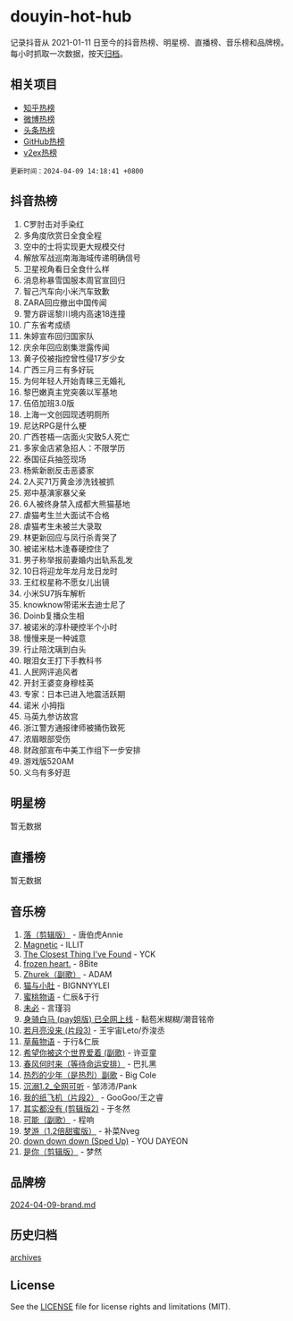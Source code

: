 # douyin-hot-hub

记录抖音从 2021-01-11 日至今的抖音热榜、明星榜、直播榜、音乐榜和品牌榜。每小时抓取一次数据，按天[归档](archives)。

## 相关项目

- [知乎热榜](https://github.com/lonnyzhang423/zhihu-hot-hub)
- [微博热榜](https://github.com/lonnyzhang423/weibo-hot-hub)
- [头条热榜](https://github.com/lonnyzhang423/toutiao-hot-hub)
- [GitHub热榜](https://github.com/lonnyzhang423/github-hot-hub)
- [v2ex热榜](https://github.com/lonnyzhang423/v2ex-hot-hub)


`更新时间：2024-04-09 14:18:41 +0800`

## 抖音热榜

1. C罗肘击对手染红
1. 多角度欣赏日全食全程
1. 空中的士将实现更大规模交付
1. 解放军战巡南海海域传递明确信号
1. 卫星视角看日全食什么样
1. 消息称暴雪国服本周官宣回归
1. 智己汽车向小米汽车致歉
1. ZARA回应撤出中国传闻
1. 警方辟谣黎川境内高速18连撞
1. 广东省考成绩
1. 朱婷宣布回归国家队
1. 庆余年回应剧集泄露传闻
1. 黄子佼被指控曾性侵17岁少女
1. 广西三月三有多好玩
1. 为何年轻人开始青睐三无婚礼
1. 黎巴嫩真主党突袭以军基地
1. 伍佰加班3.0版
1. 上海一文创园现透明厕所
1. 尼达RPG是什么梗
1. 广西苍梧一店面火灾致5人死亡
1. 多家金店紧急招人：不限学历
1. 泰国征兵抽签现场
1. 杨紫新剧反击恶婆家
1. 2人买71万黄金涉洗钱被抓
1. 郑中基演家暴父亲
1. 6人被终身禁入成都大熊猫基地
1. 虐猫考生兰大面试不合格
1. 虐猫考生未被兰大录取
1. 林更新回应与凤行杀青哭了
1. 被诺米枯木逢春硬控住了
1. 男子称举报前妻婚内出轨系乱发
1. 10日将迎龙年龙月龙日龙时
1. 王红权星称不愿女儿出镜
1. 小米SU7拆车解析
1. knowknow带诺米去迪士尼了
1. Doinb复播众生相
1. 被诺米的淳朴硬控半个小时
1. 慢慢来是一种诚意
1. 行止陪沈璃到白头
1. 眼泪女王打下手教科书
1. 人民网评追风者
1. 开封王婆变身穆桂英
1. 专家：日本已进入地震活跃期
1. 诺米 小拇指
1. 马英九参访故宫
1. 浙江警方通报律师被捅伤致死
1. 浓眉眼部受伤
1. 财政部宣布中美工作组下一步安排
1. 游戏版520AM
1. 义乌有多好逛

## 明星榜

暂无数据

## 直播榜

暂无数据

## 音乐榜

1. [落（剪辑版）](https://sf5-hl-cdn-tos.douyinstatic.com/obj/tos-cn-ve-2774/o0h6HvN1BBbli9LtU3i5fQIleBQMF5Cg4TZmmC) - 唐伯虎Annie
1. [Magnetic](https://sf3-cdn-tos.douyinstatic.com/obj/tos-cn-ve-2774/oAQCYdBNZfLACGDmVFAsfAtpy32tqErgQ3XgBN) - ILLIT
1. [The Closest Thing I've Found](https://sf5-hl-cdn-tos.douyinstatic.com/obj/tos-cn-ve-2774/514ab5d9146f4d2ca454b7adff8e5e4d) - YCK
1. [frozen heart.](https://sf5-hl-cdn-tos.douyinstatic.com/obj/tos-cn-ve-2774/oIIWJfyjIACZA9zQMtnJ6hQQhFC4vhCupoRBsO) - 8Bite
1. [Zhurek（副歌）](https://sf5-hl-cdn-tos.douyinstatic.com/obj/tos-cn-ve-2774/ooQm8FBZQDlf0btEYgVpCcSCQfrdJGBEKZYBGS) - ADAM
1. [猫与小肚](https://sf5-hl-cdn-tos.douyinstatic.com/obj/tos-cn-ve-2774/osZeoClMECgK8DYl6VebABgbchEtPYQjZEnRtd) - BIGNNYYLEI
1. [蜜桃物语](https://sf5-hl-cdn-tos.douyinstatic.com/obj/tos-cn-ve-2774/oIhOSCZtIACtYU4XQkngiW9kCBfVD1Fz9IYeqL) - 仁辰&于行
1. [未必](https://sf5-hl-cdn-tos.douyinstatic.com/obj/tos-cn-ve-2774/ogntQMFnKQDZUgTCYuJgfLEtleYZZFxBQqhhFB) - 言瑾羽
1. [身骑白马 (pay姐版) 已全网上线](https://sf5-hl-cdn-tos.douyinstatic.com/obj/tos-cn-ve-2774/oQLO5ZgLsFkaDhdIIveF2zUCgfweY0gWaH4AQG) - 黏苞米糊糊/潮音铭帝
1. [若月亮没来 (片段3)](https://sf6-cdn-tos.douyinstatic.com/obj/tos-cn-ve-2774/okfyEUsGW1B1ovJi5JiN9IjvAT2lMwA054GoEB) - 王宇宙Leto/乔浚丞
1. [草莓物语](https://sf5-hl-cdn-tos.douyinstatic.com/obj/tos-cn-ve-2774/okynhJ7jEAIIZBfsLgYMEI8QC3WbQNN66RKzhT) - 于行&仁辰
1. [希望你被这个世界爱着 (副歌)](https://sf5-hl-cdn-tos.douyinstatic.com/obj/tos-cn-ve-2774/oUHCmWQfZlE3QQBKBeD8rCFLpJzPgCpImhsxMt) - 许亚童
1. [春风何时来（等待命运安排）](https://sf3-cdn-tos.douyinstatic.com/obj/tos-cn-ve-2774/oICBNbD3gelMfB4WgiD1KI2jQtXZE2FgHLwtsl) - 巴扎黑
1. [热烈的少年（是热烈）副歌](https://sf5-hl-cdn-tos.douyinstatic.com/obj/tos-cn-ve-2774/owVNI0CLDAUMtSz6TEYvfFBFL4UDFFhLfgK8fa) - Big Cole
1. [沉溺1.2_全网可听](https://sf5-hl-cdn-tos.douyinstatic.com/obj/tos-cn-ve-2774/ok2QoiBqsWAX9McZmWiI9gAB0EzwD4Xj6yfmtH) - 邹沛沛/Pank
1. [我的纸飞机（片段2）](https://sf5-hl-cdn-tos.douyinstatic.com/obj/tos-cn-ve-2774/oM2ZrKcg2CD5AeRB2gkeXOFB1IxAGJdZPazYHf) - GooGoo/王之睿
1. [其实都没有 (剪辑版2)](https://sf3-cdn-tos.douyinstatic.com/obj/tos-cn-ve-2774/oEBNQenHZtBhxYjGgUDQk0BCHTigQafgFlbQ7k) - 于冬然
1. [可能（副歌）](https://sf3-cdn-tos.douyinstatic.com/obj/tos-cn-ve-2774/cde1731888894259b333569393c2fb51) - 程响
1. [梦游（1.2倍甜蜜版）](https://sf5-hl-cdn-tos.douyinstatic.com/obj/tos-cn-ve-2774/o4gyAUm8hwufoEABmwVIiQtHsFuGzAEEWtNMzo) - 补菜Nveg
1. [down down down (Sped Up)](https://sf5-hl-cdn-tos.douyinstatic.com/obj/tos-cn-ve-2774/ow80iABiXIO9DsFwK6WeZKMaJRi3BPJAotDy8m) - YOU DAYEON
1. [是你（剪辑版）](https://sf5-hl-cdn-tos.douyinstatic.com/obj/tos-cn-ve-2774/46019dae783c4c969944217fe1cfafc4) - 梦然

## 品牌榜

[2024-04-09-brand.md](archives/2024-04-09-brand.md)

## 历史归档

[archives](archives)

## License

See the [LICENSE](LICENSE) file for license rights and limitations (MIT).

